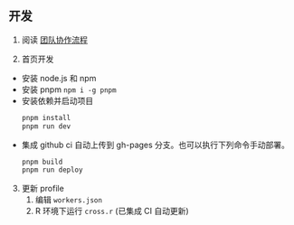 ## 开发

1. 阅读 [团队协作流程](https://github.com/girlspowertech/girlspowertech.github.io/issues/3)

2. 首页开发
  - 安装 node.js 和 npm
  - 安装 pnpm `npm i -g pnpm`
  - 安装依赖并启动项目
    ```sh
    pnpm install
    pnpm run dev

    ```
  - 集成 github ci 自动上传到 gh-pages 分支。也可以执行下列命令手动部署。
    ```sh
    pnpm build
    pnpm run deploy
    ```

3. 更新 profile
   1. 编辑 `workers.json`
   2. R 环境下运行 `cross.r` (已集成 CI 自动更新)

